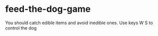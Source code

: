 # feed-the-dog-game
You should catch edible items and avoid inedible ones.
Use keys W S to control the dog
